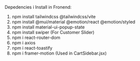 Depedencies i Install in Fronend:
1. npm install tailwindcss @tailwindcss/vite
2. npm install @mui/material @emotion/react @emotion/styled
3. npm install material-ui-popup-state
4. npm install swiper (For Customer Slider)
5. npm i react-router-dom
6. npm i axios
7. npm i react-toastify
8. npm i framer-motion (Used in CartSidebar.jsx)